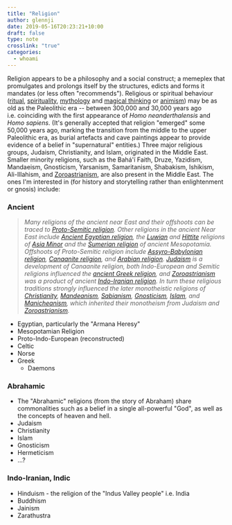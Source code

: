 ```yaml
---
title: "Religion"
author: glennji
date: 2019-05-16T20:23:21+10:00
draft: false
type: note
crosslink: "true"
categories:
  - whoami
---
```

Religion appears to be a philosophy and a social construct; a memeplex that promulgates and prolongs itself by the structures, edicts and forms it mandates (or less often "recommends"). Religious or spiritual behaviour (<a class="mw-redirect" title="Religion and ritual" href="https://en.wikipedia.org/wiki/Religion_and_ritual">ritual</a>, <a title="Spirituality" href="https://en.wikipedia.org/wiki/Spirituality">spirituality</a>, <a class="mw-redirect" title="Myth and religion" href="https://en.wikipedia.org/wiki/Myth_and_religion">mythology</a> and <a title="Magic and religion" href="https://en.wikipedia.org/wiki/Magic_and_religion">magical thinking</a> or <a title="Animism" href="https://en.wikipedia.org/wiki/Animism">animism</a>) may be as old as the Paleolithic era -- between 300,000 and 30,000 years ago i.e. coinciding with the first appearance of <i>Homo neanderthalensis</i> and <i>Homo sapiens</i>. (It's generally accepted that religion "emerged" some 50,000 years ago, marking the transition from the middle to the upper Paleolithic era, as burial artefacts and cave paintings appear to provide evidence of a belief in "supernatural" entities.)
Three major religious groups, Judaism, Christianity, and Islam, originated in the Middle East. Smaller minority religions, such as the Bahá'í Faith, Druze, Yazidism, Mandaeism, Gnosticism, Yarsanism, Samaritanism, Shabakism, Ishikism, Ali-Illahism, and <a href="http://glennji.com/lexicon/zarathustra/">Zoroastrianism</a>, are also present in the Middle East.
The ones I'm interested in (for history and storytelling rather than enlightenment or gnosis) include:
<h3>Ancient</h3>
<blockquote><em>Many religions of the ancient near East and their offshoots can be traced to <a title="Ancient Semitic religion" href="https://en.wikipedia.org/wiki/Ancient_Semitic_religion#Proto-Semitic_pantheon">Proto-Semitic religion</a>. Other religions in the ancient Near East include <a title="Ancient Egyptian religion" href="https://en.wikipedia.org/wiki/Ancient_Egyptian_religion">Ancient Egyptian religion</a>, the <a class="mw-redirect" title="Luwian" href="https://en.wikipedia.org/wiki/Luwian">Luwian</a> and <a title="Hittites" href="https://en.wikipedia.org/wiki/Hittites">Hittite</a> religions of <a class="mw-redirect" title="Asia Minor" href="https://en.wikipedia.org/wiki/Asia_Minor">Asia Minor</a> and the <a title="Sumerian religion" href="https://en.wikipedia.org/wiki/Sumerian_religion">Sumerian religion</a> of ancient Mesopotamia. Offshoots of Proto-Semitic religion include <a title="Ancient Mesopotamian religion" href="https://en.wikipedia.org/wiki/Ancient_Mesopotamian_religion">Assyro-Babylonian religion</a>, <a class="mw-redirect" title="Canaanite religion" href="https://en.wikipedia.org/wiki/Canaanite_religion">Canaanite religion</a>, and <a title="Religion in pre-Islamic Arabia" href="https://en.wikipedia.org/wiki/Religion_in_pre-Islamic_Arabia">Arabian religion</a>. <a title="Judaism" href="https://en.wikipedia.org/wiki/Judaism">Judaism</a> is a development of Canaanite religion, both Indo-European and Semitic religions influenced the <a title="Ancient Greek religion" href="https://en.wikipedia.org/wiki/Ancient_Greek_religion">ancient Greek religion</a>, and <a title="Zoroastrianism" href="https://en.wikipedia.org/wiki/Zoroastrianism">Zoroastrianism</a> was a product of ancient <a class="mw-redirect" title="Indo-Iranian religion" href="https://en.wikipedia.org/wiki/Indo-Iranian_religion">Indo-Iranian religion</a>. In turn these religious traditions strongly influenced the later monotheistic religions of <a title="Christianity" href="https://en.wikipedia.org/wiki/Christianity">Christianity</a>, <a class="mw-redirect" title="Mandeanism" href="https://en.wikipedia.org/wiki/Mandeanism">Mandeanism</a>, <a class="mw-redirect" title="Sabianism" href="https://en.wikipedia.org/wiki/Sabianism">Sabianism</a>, <a title="Gnosticism" href="https://en.wikipedia.org/wiki/Gnosticism">Gnosticism</a>, <a title="Islam" href="https://en.wikipedia.org/wiki/Islam">Islam</a>, and <a class="mw-redirect" title="Manicheanism" href="https://en.wikipedia.org/wiki/Manicheanism">Manicheanism</a>, which inherited their monotheism from Judaism and <a title="Zoroastrianism" href="https://en.wikipedia.org/wiki/Zoroastrianism">Zoroastrianism</a>.</em></blockquote>
<ul>
 	<li>Egyptian, particularly the "Armana Heresy"</li>
 	<li>Mesopotamian Religion</li>
 	<li>Proto-Indo-European (reconstructed)</li>
 	<li>Celtic</li>
 	<li>Norse</li>
 	<li>Greek
<ul>
 	<li>Daemons</li>
</ul>
</li>
</ul>
<h3>Abrahamic</h3>
<div>
<ul>
 	<li>The "Abrahamic" religions (from the story of Abraham) share commonalities such as a belief in a single all-powerful "God", as well as the concepts of heaven and hell.</li>
 	<li>Judaism</li>
 	<li>Christianity</li>
 	<li>Islam</li>
 	<li>Gnosticism</li>
 	<li>Hermeticism</li>
 	<li>...?</li>
</ul>
</div>
<h3>Indo-Iranian, Indic</h3>
<div>
<ul>
 	<li>Hinduism - the religion of the "Indus Valley people" i.e. India</li>
 	<li>Buddhism</li>
 	<li>Jainism</li>
 	<li>Zarathustra</li>
</ul>
</div>
<h3></h3>
